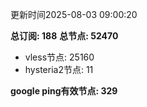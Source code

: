 更新时间2025-08-03 09:00:20

**总订阅: 188**
**总节点: 52470**
- vless节点: 25160
- hysteria2节点: 11

**google ping有效节点: 329**
